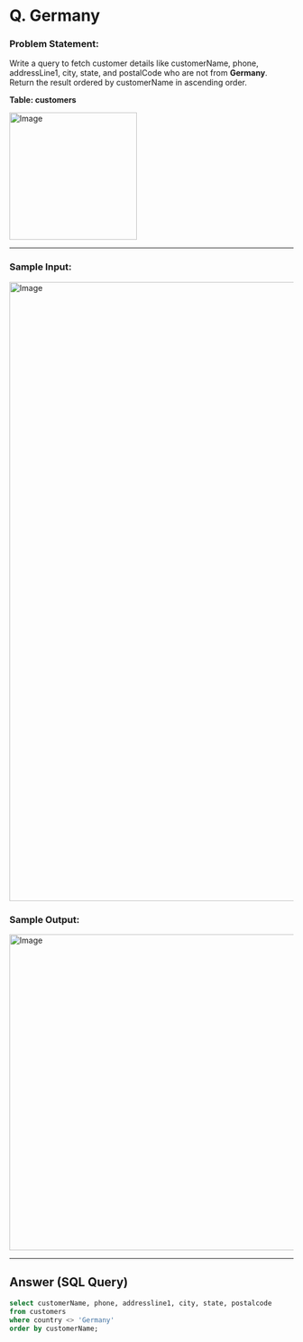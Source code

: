 # Q. Germany

### Problem Statement:

Write a query to fetch customer details like customerName, phone, addressLine1, city, state, and postalCode who are not from **Germany**.
Return the result ordered by customerName in ascending order.

**Table: customers**

<img width="226" alt="Image" src="https://github.com/user-attachments/assets/18cc0417-f2e9-4cb4-9c37-34c2f31e9b84" />

---

### Sample Input:

<img width="1099" alt="Image" src="https://github.com/user-attachments/assets/3d997ba9-899d-4cac-83eb-104e582268fc" />

### Sample Output:

<img width="561" alt="Image" src="https://github.com/user-attachments/assets/82cd1f72-ad77-49b4-943b-4091d3cb959b" />

---

## Answer (SQL Query)

```sql
select customerName, phone, addressline1, city, state, postalcode
from customers
where country <> 'Germany'
order by customerName;
